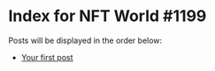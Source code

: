 # Index for NFT World #1199
Posts will be displayed in the order below:

- [Your first post](./001-first.md)

